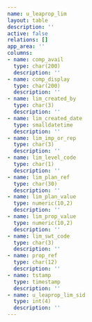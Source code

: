 ```yaml
---
name: u_leaprop_lim
layout: table
description: ''
active: false
relations: []
app_area: ''
columns:
- name: comp_avail
  type: char(200)
  description: ''
- name: comp_display
  type: char(200)
  description: ''
- name: lim_created_by
  type: char(3)
  description: ''
- name: lim_created_date
  type: smalldatetime
  description: ''
- name: lim_imp_or_rep
  type: char(3)
  description: ''
- name: lim_level_code
  type: char(1)
  description: ''
- name: lim_plan_ref
  type: char(30)
  description: ''
- name: lim_plan_value
  type: numeric(10,2)
  description: ''
- name: lim_prop_value
  type: numeric(10,2)
  description: ''
- name: lim_swt_code
  type: char(3)
  description: ''
- name: prop_ref
  type: char(12)
  description: ''
- name: tstamp
  type: timestamp
  description: ''
- name: u_leaprop_lim_sid
  type: int(4)
  description: ''
---
```


